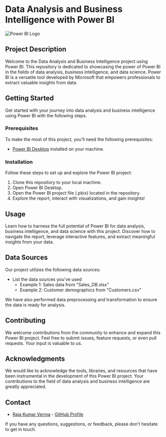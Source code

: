 # Data Analysis and Business Intelligence with Power BI

![Power BI Logo](https://powerbi.microsoft.com/images/default-source/documentation/pbi-logo-small.png)

## Project Description

Welcome to the Data Analysis and Business Intelligence project using Power BI. This repository is dedicated to showcasing the power of Power BI in the fields of data analysis, business intelligence, and data science. Power BI is a versatile tool developed by Microsoft that empowers professionals to extract valuable insights from data.

## Getting Started

Get started with your journey into data analysis and business intelligence using Power BI with the following steps.

### Prerequisites

To make the most of this project, you'll need the following prerequisites:

- [Power BI Desktop](https://powerbi.microsoft.com/en-us/desktop/) installed on your machine.

### Installation

Follow these steps to set up and explore the Power BI project:

1. Clone this repository to your local machine.
2. Open Power BI Desktop.
3. Open the Power BI project file (.pbix) located in the repository.
4. Explore the report, interact with visualizations, and gain insights!

## Usage

Learn how to harness the full potential of Power BI for data analysis, business intelligence, and data science with this project. Discover how to navigate the report, leverage interactive features, and extract meaningful insights from your data.

## Data Sources

Our project utilizes the following data sources:

- List the data sources you've used
  - Example 1: Sales data from "Sales_DB.xlsx"
  - Example 2: Customer demographics from "Customers.csv"

We have also performed data preprocessing and transformation to ensure the data is ready for analysis.

## Contributing

We welcome contributions from the community to enhance and expand this Power BI project. Feel free to submit issues, feature requests, or even pull requests. Your input is valuable to us.

## Acknowledgments

We would like to acknowledge the tools, libraries, and resources that have been instrumental in the development of this Power BI project. Your contributions to the field of data analysis and business intelligence are greatly appreciated.

## Contact

- [Raja Kumar Verma](mailto:rajakumarverma6@gmail.com) - [GitHub Profile](https://github.com/rajakumarverma)

If you have any questions, suggestions, or feedback, please don't hesitate to get in touch.
